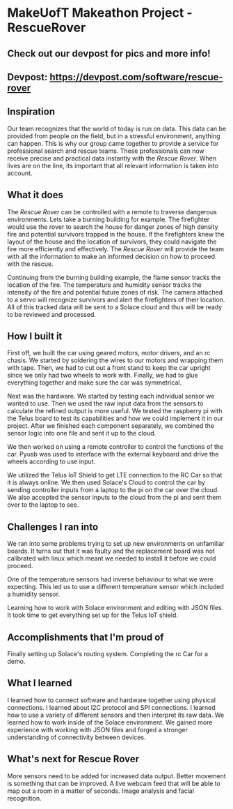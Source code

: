 # MakeUofT Makeathon Project - RescueRover

## Check out our devpost for pics and more info!
## Devpost: https://devpost.com/software/rescue-rover

## Inspiration
Our team recognizes that the world of today is run on data. This data can be provided from people on the field, but in a stressful environment, anything can happen. This is why our group came together to provide a service for professional search and rescue teams. These professionals can now receive precise and practical data instantly with the _Rescue Rover_. When lives are on the line, its important that all relevant information is taken into account. 

## What it does
The _Rescue Rover_ can be controlled with a remote to traverse dangerous environments. Lets take a burning building for example. The firefighter would use the rover to search the house for danger zones of high density fire and potential survivors trapped in the house. If the firefighters knew the layout of the house and the location of survivors, they could navigate the fire more efficiently and effectively. The _Rescue Rover_ will provide the team with all the information to make an informed decision on how to proceed with the rescue. 

Continuing from the burning building example, the flame sensor tracks the location of the fire. The temperature and humidity sensor tracks the intensity of the fire and potential future zones of risk. The camera attached to a servo will recognize survivors and alert the firefighters of their location. All of this tracked data will be sent to a Solace cloud and thus will be ready to be reviewed and processed.

## How I built it
First off, we built the car using geared motors, motor drivers, and an rc chasis. We started by soldering the wires to our motors and wrapping them with tape. Then, we had to cut out a front stand to keep the car upright since we only had two wheels to work with. Finally, we had to glue everything together and make sure the car was symmetrical. 

Next was the hardware. We started by testing each individual sensor we wanted to use. Then we used the raw input data from the sensors to calculate the refined output is more useful. We tested the raspberry pi with the Telus board to test its capabilities and how we could implement it in our project. After we finished each component separately, we combined the sensor logic into one file and sent it up to the cloud. 

We then worked on using a remote controller to control the functions of the car. Pyusb was used to interface with the external keyboard and drive the wheels according to use input.

We utilized the Telus IoT Shield to get LTE connection to the RC Car so that it is always online. We then used Solace's Cloud to control the car by sending controller inputs from a laptop to the pi on the car over the cloud. We also accepted the sensor inputs to the cloud from the pi and sent them over to the laptop to see.

## Challenges I ran into
We ran into some problems trying to set up new environments on unfamiliar boards. It turns out that it was faulty and the replacement board was not calibrated with linux which meant we needed to install it before we could proceed. 

One of the temperature sensors had inverse behaviour to what we were expecting. This led us to use a different temperature sensor which included a humidity sensor. 

Learning how to work with Solace environment and editing with JSON files. It took time to get everything set up for the Telus IoT shield. 

## Accomplishments that I'm proud of
Finally setting up Solace's routing system. Completing the rc Car for a demo. 

## What I learned
I learned how to connect software and hardware together using physical connections. I learned about I2C protocol and SPI connections. I learned how to use a variety of different sensors and then interpret its raw data. We learned how to work inside of the Solace environment. We gained more experience with working with JSON files and forged a stronger understanding of connectivity between devices. 

## What's next for Rescue Rover
More sensors need to be added for increased data output. Better movement is something that can be improved. A live webcam feed that will be able to map out a room in a matter of seconds. Image analysis and facial recognition.
